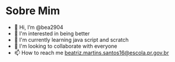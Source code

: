 # Sobre Mim
- 👋 Hi, I’m @bea2904
- 👀 I'm interested in being better
- 🌱 I'm currently learning java script and scratch
- 💞️ I'm looking to collaborate with everyone
- 📫 How to reach me beatriz.martins.santos16@escola.pr.gov.br
